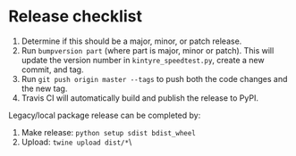 

# Release checklist

 1. Determine if this should be a major, minor, or patch release.
 2. Run `bumpversion part`  (where part is major, minor or patch).
    This will update the version number in `kintyre_speedtest.py`,
    create a new commit, and tag.
 3. Run `git push origin master --tags` to push both the code changes
    and the new tag.
 4. Travis CI will automatically build and publish the release to PyPI.


Legacy/local package release can be completed by:

 1. Make release:  `python setup sdist bdist_wheel`
 2. Upload:  `twine upload dist/*`\
